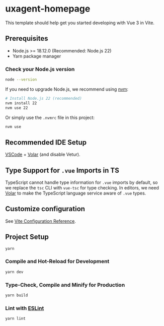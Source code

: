 # uxagent-homepage

This template should help get you started developing with Vue 3 in Vite.

## Prerequisites

- Node.js >= 18.12.0 (Recommended: Node.js 22)
- Yarn package manager

### Check your Node.js version
```sh
node --version
```

If you need to upgrade Node.js, we recommend using [nvm](https://github.com/nvm-sh/nvm):
```sh
# Install Node.js 22 (recommended)
nvm install 22
nvm use 22
```

Or simply use the `.nvmrc` file in this project:
```sh
nvm use
```

## Recommended IDE Setup

[VSCode](https://code.visualstudio.com/) + [Volar](https://marketplace.visualstudio.com/items?itemName=Vue.volar) (and disable Vetur).

## Type Support for `.vue` Imports in TS

TypeScript cannot handle type information for `.vue` imports by default, so we replace the `tsc` CLI with `vue-tsc` for type checking. In editors, we need [Volar](https://marketplace.visualstudio.com/items?itemName=Vue.volar) to make the TypeScript language service aware of `.vue` types.

## Customize configuration

See [Vite Configuration Reference](https://vite.dev/config/).

## Project Setup

```sh
yarn
```

### Compile and Hot-Reload for Development

```sh
yarn dev
```

### Type-Check, Compile and Minify for Production

```sh
yarn build
```

### Lint with [ESLint](https://eslint.org/)

```sh
yarn lint
```
